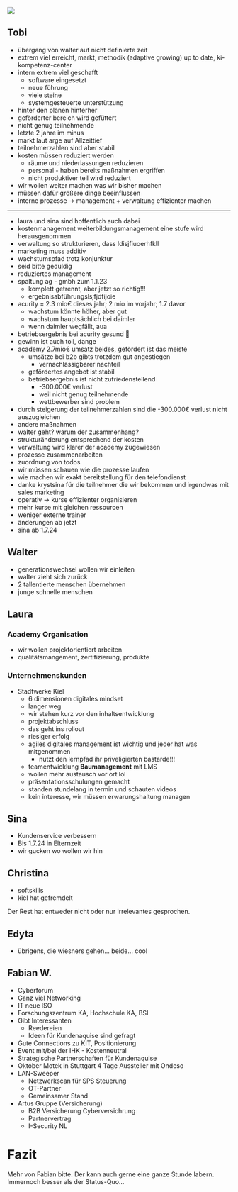 ![](/assets/Pasted%20image%2020240515131849.png)
## Tobi

- übergang von walter auf nicht definierte zeit
- extrem viel erreicht, markt, methodik (adaptive growing) up to date, ki-kompetenz-center
- intern extrem viel geschafft
  - software eingesetzt
  - neue führung
  - viele steine
  - systemgesteuerte unterstützung
- hinter den plänen hinterher
- geförderter bereich wird gefüttert
- nicht genug teilnehmende
- letzte 2 jahre im minus
- markt laut arge auf Allzeittief
- teilnehmerzahlen sind aber stabil
- kosten müssen reduziert werden
  - räume und niederlassungen reduzieren
  - personal - haben bereits maßnahmen ergriffen
  - nicht produktiver teil wird reduziert
- wir wollen weiter machen was wir bisher machen
- müssen dafür größere dinge beeinflussen
- interne prozesse -> management + verwaltung effizienter machen

---

- laura und sina sind hoffentlich auch dabei
- kostenmanagement weiterbildungsmanagement eine stufe wird herausgenommen
- verwaltung so strukturieren, dass ldisjfiuoerhfkll
- marketing muss additiv
- wachstumspfad trotz konjunktur
- seid bitte geduldig
- reduziertes management
- spaltung ag - gmbh zum 1.1.23
  - komplett getrennt, aber jetzt so richtig!!!
  - ergebnisabführungslsjfjdfijoie
- acurity = 2.3 mio€ dieses jahr; 2 mio im vorjahr; 1.7 davor
  - wachstum könnte höher, aber gut
  - wachstum hauptsächlich bei daimler
  - wenn daimler wegfällt, aua
- betriebsergebnis bei acurity gesund 🤧
- gewinn ist auch toll, dange
- academy 2.7mio€ umsatz beides, gefördert ist das meiste
  - umsätze bei b2b gibts trotzdem gut angestiegen
    - vernachlässigbarer nachteil
  - gefördertes angebot ist stabil
  - betriebsergebnis ist nicht zufriedenstellend
    - -300.000€ verlust
    - weil nicht genug teilnehmende
    - wettbewerber sind problem
- durch steigerung der teilnehmerzahlen sind die -300.000€ verlust nicht auszugleichen
- andere maßnahmen
- walter geht? warum der zusammenhang?
- strukturänderung entsprechend der kosten
- verwaltung wird klarer der academy zugewiesen
- prozesse zusammenarbeiten
- zuordnung von todos
- wir müssen schauen wie die prozesse laufen
- wie machen wir exakt bereitstellung für den telefondienst
- danke krystsina für die teilnehmer die wir bekommen und irgendwas mit sales marketing
- operativ -> kurse effizienter organisieren
- mehr kurse mit gleichen ressourcen
- weniger externe trainer
- änderungen ab jetzt
- sina ab 1.7.24

## Walter

- generationswechsel wollen wir einleiten
- walter zieht sich zurück
- 2 tallentierte menschen übernehmen
- junge schnelle menschen

## Laura

### Academy Organisation

- wir wollen projektorientiert arbeiten
- qualitätsmangement, zertifizierung, produkte

### Unternehmenskunden

- Stadtwerke Kiel
  - 6 dimensionen digitales mindset
  - langer weg
  - wir stehen kurz vor den inhaltsentwicklung
  - projektabschluss
  - das geht ins rollout
  - riesiger erfolg
  - agiles digitales management ist wichtig und jeder hat was mitgenommen
    - nutzt den lernpfad ihr priveligierten bastarde!!!
  - teamentwicklung **Baumanagement** mit LMS
  - wollen mehr austausch vor ort lol
  - präsentationsschulungen gemacht
  - standen stundelang in termin und schauten videos
  - kein interesse, wir müssen erwarungshaltung managen

## Sina

- Kundenservice verbessern
- Bis 1.7.24 in Elternzeit
- wir gucken wo wollen wir hin

## Christina

- softskills
- kiel hat gefremdelt

Der Rest hat entweder nicht oder nur irrelevantes gesprochen.

## Edyta

- übrigens, die wiesners gehen... beide... cool

## Fabian W.

- Cyberforum
- Ganz viel Networking
- IT neue ISO
- Forschungszentrum KA, Hochschule KA, BSI
- Gibt Interessanten
  - Reedereien
  - Ideen für Kundenaquise sind gefragt
- Gute Connections zu KIT, Positionierung
- Event mit/bei der IHK - Kostenneutral
- Strategische Partnerschaften für Kundenaquise
- Oktober Motek in Stuttgart 4 Tage Aussteller mit Ondeso
- LAN-Sweeper
  - Netzwerkscan für SPS Steuerung
  - OT-Partner
  - Gemeinsamer Stand
- Artus Gruppe (Versicherung)
  - B2B Versicherung Cyberversichrung
  - Partnervertrag
  - I-Security NL

# Fazit

Mehr von Fabian bitte. Der kann auch gerne eine ganze Stunde labern. Immernoch besser als der Status-Quo...
